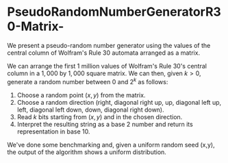 # PseudoRandomNumberGeneratorR30-Matrix-
We present a pseudo-random number generator using the values of the central column of Wolfram's Rule 30 automata arranged as a matrix.

We can arrange the first 1 million values of Wolfram's Rule 30's central column in a $1,000$ by $1,000$ square matrix. We can then, given $k>0$,
generate a random number  between $0$ and $2^{k}$ as follows:

1. Choose a random point $(x,y)$ from the matrix.
2. Choose a random direction (right, diagonal right up, up, diagonal left up, left, diagonal left down, down, diagonal right down).
3. Read $k$ bits starting from $(x,y)$ and in the chosen direction.
4. Interpret the resulting string as a base $2$ number and return its representation in base $10$.


We've done some benchmarking and, given a uniform random seed (x,y), the output of the algorithm shows a uniform distribution. 


